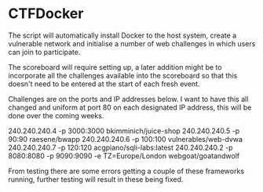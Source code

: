 # CTFDocker

The script will automatically install Docker to the host system, create a vulnerable network and initialise a number of web challenges in which users can join to participate.

The scoreboard will require setting up, a later addition might be to incorporate all the challenges available into the scoreboard so that this doesn't need to be entered at the start of each fresh event.

Challenges are on the ports and IP addresses below. I want to have this all changed and uniform at port 80 on each designated IP address, this will be done over the coming weeks.

240.240.240.4 -p 3000:3000 bkimminich/juice-shop
240.240.240.5 -p 90:90 raesene/bwapp
240.240.240.6 -p 100:100 vulnerables/web-dvwa
240.240.240.7 -p 120:120 acgpiano/sqli-labs:latest 
240.240.240.2 -p 8080:8080 -p 9090:9090 -e TZ=Europe/London webgoat/goatandwolf

From testing there are some errors getting a couple of these frameworks running, further testing will result in these being fixed. 
